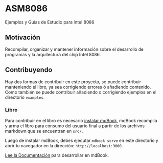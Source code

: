 # ASM8086

Ejemplos y Guías de Estudio para Intel 8086

## Motivación

Recompilar, organizar y mantener información sobre el desarrollo de programas
y la arquitectura del chip Intel 8086.

## Contribuyendo

Hay dos formas de contribuir en este proyecto, se puede contribuir manteniendo
el libro, ya sea corrigiendo errores ó añadiendo contenido. Como también se
puede contribuir añadiendo o corrigiendo ejemplos en el directorio `examples`.

### Libro

Para contribuir en el libro es necesario [instalar mdBook][1], mdBook recompila
y arma el libro para consumo del usuario final a partir de los archivos markdown
que se encuentran en `src/`.

Luego de instalar mdBook, debes ejecutar `mdbook serve` en este directorio y
abrir tu navegador en la dirección: `http://localhost:3000`.

[Lee la Documentación][2] para desarrollar en mdBook.

[1]: https://github.com/rust-lang/mdBook/releases
[2]: https://rust-lang.github.io/mdBook/format/markdown.html
